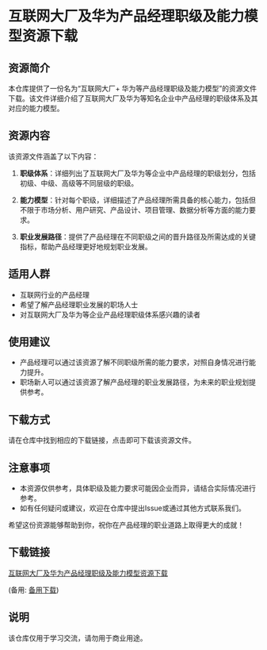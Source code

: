 # 互联网大厂及华为产品经理职级及能力模型资源下载

## 资源简介

本仓库提供了一份名为“互联网大厂+ 华为等产品经理职级及能力模型”的资源文件下载。该文件详细介绍了互联网大厂及华为等知名企业中产品经理的职级体系及其对应的能力模型。

## 资源内容

该资源文件涵盖了以下内容：

1. **职级体系**：详细列出了互联网大厂及华为等企业中产品经理的职级划分，包括初级、中级、高级等不同层级的职级。

2. **能力模型**：针对每个职级，详细描述了产品经理所需具备的核心能力，包括但不限于市场分析、用户研究、产品设计、项目管理、数据分析等方面的能力要求。

3. **职业发展路径**：提供了产品经理在不同职级之间的晋升路径及所需达成的关键指标，帮助产品经理更好地规划职业发展。

## 适用人群

- 互联网行业的产品经理
- 希望了解产品经理职业发展的职场人士
- 对互联网大厂及华为等企业产品经理职级体系感兴趣的读者

## 使用建议

- 产品经理可以通过该资源了解不同职级所需的能力要求，对照自身情况进行能力提升。
- 职场新人可以通过该资源了解产品经理的职业发展路径，为未来的职业规划提供参考。

## 下载方式

请在仓库中找到相应的下载链接，点击即可下载该资源文件。

## 注意事项

- 本资源仅供参考，具体职级及能力要求可能因企业而异，请结合实际情况进行参考。
- 如有任何疑问或建议，欢迎在仓库中提出Issue或通过其他方式联系我们。

希望这份资源能够帮助到你，祝你在产品经理的职业道路上取得更大的成就！

## 下载链接
[互联网大厂及华为产品经理职级及能力模型资源下载](https://pan.quark.cn/s/d16448216e0d) 

(备用: [备用下载](https://pan.baidu.com/s/1YKUGakeGwAUkLFd7vklVfQ?pwd=1234))

## 说明

该仓库仅用于学习交流，请勿用于商业用途。
